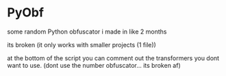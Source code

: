 # PyObf
some random Python obfuscator i made in like 2 months

its broken (it only works with smaller projects (1 file))

at the bottom of the script you can comment out the transformers you dont want to use. (dont use the number obfuscator... its broken af)

